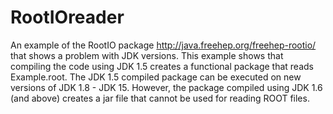 # RootIOreader

An example of the RootIO package http://java.freehep.org/freehep-rootio/ that shows a problem with JDK versions. 
This example shows that compiling the code using JDK 1.5 creates a functional package that reads Example.root. The JDK 1.5 compiled package can be executed on new versions of JDK 1.8 - JDK 15.
However, the package compiled using JDK 1.6 (and above) creates a jar file that cannot be used for reading ROOT files.

